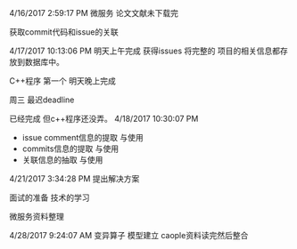 4/16/2017 2:59:17 PM 
微服务 论文文献未下载完

获取commit代码和issue的关联

4/17/2017 10:13:06 PM 
明天上午完成
获得issues
将完整的 项目的相关信息都存放到数据库中。

C++程序
第一个
明天晚上完成

周三
最迟deadline

已经完成
但c++程序还没弄。
4/18/2017 10:30:07 PM

+ issue comment信息的提取 与使用
+ commits信息的提取 与使用
+ 关联信息的抽取 与使用

4/21/2017 3:34:28 PM 
提出解决方案

面试的准备
技术的学习

微服务资料整理


4/28/2017 9:24:07 AM 
变异算子 模型建立
caople资料读完然后整合

 